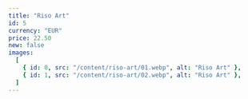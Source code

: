 ```yaml
---
title: "Riso Art"
id: 5
currency: "EUR"
price: 22.50
new: false
images:
  [
    { id: 0, src: "/content/riso-art/01.webp", alt: "Riso Art" },
    { id: 1, src: "/content/riso-art/02.webp", alt: "Riso Art" },
  ]
---
```

